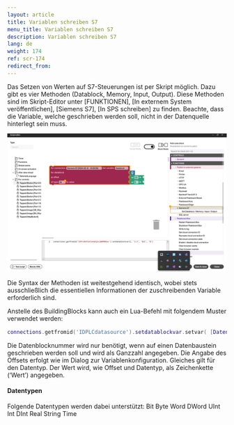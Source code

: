 ```yaml
---
layout: article
title: Variablen schreiben S7
menu_title: Variablen schreiben S7
description: Variablen schreiben S7
lang: de
weight: 174
ref: scr-174
redirect_from:
---
```



Das Setzen von Werten auf S7-Steuerungen ist per Skript möglich. Dazu gibt es vier Methoden (Datablock, Memory, Input, Output). Diese Methoden sind im Skript-Editor unter [FUNKTIONEN], [In externem System veröffentlichen], [Siemens S7], [In SPS schreiben] zu finden.
Beachte, dass die Variable, welche geschrieben werden soll, nicht in der Datenquelle hinterlegt sein muss.

![Variablen schreiben](/assets/images/scripting/Scripting_Beispiele/publishS7/publishS7.png)

Die Syntax der Methoden ist weitestgehend identisch, wobei stets ausschließlich die essentiellen Informationen der zuschreibenden Variable erforderlich sind.

Anstelle des BuildingBlocks kann auch ein Lua-Befehl mit folgendem Muster verwendet werden:

```lua
connections.getfromid('IDPLCdatasource').setdatablockvar.setvar( [Datenblocknummer], [Offset], [Datentyp], [Wert] )
```

Die Datenblocknummer wird nur benötigt, wenn auf einen Datenbaustein geschrieben werden soll und wird als Ganzzahl angegeben. Die Angabe des Offsets erfolgt wie im Dialog zur Variablenkonfiguration. Gleiches gilt für den Datentyp. Der Wert wird, wie Offset und Datentyp, als Zeichenkette (‘Wert’) angegeben.

#### Datentypen 

Folgende Datentypen werden dabei unterstützt:
Bit
Byte
Word
DWord
UInt
Int
DInt
Real
String
Time

